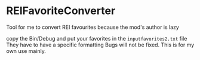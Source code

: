 # REIFavoriteConverter
Tool for me to convert REI favourites because the mod's author is lazy

copy the Bin/Debug and put your favorites in the `inputfavorites2.txt` file
They have to have a specific formatting
Bugs will not be fixed. This is for my own use mainly.
